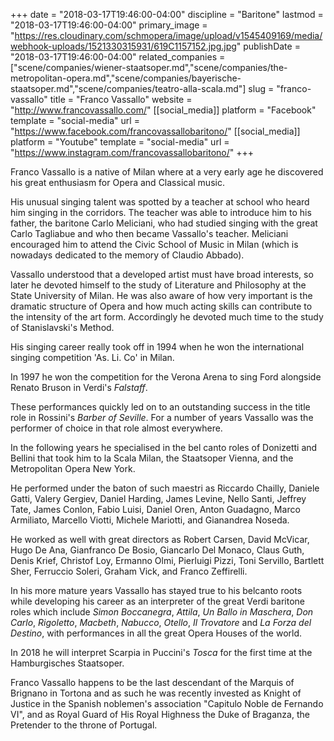 +++
date = "2018-03-17T19:46:00-04:00"
discipline = "Baritone"
lastmod = "2018-03-17T19:46:00-04:00"
primary_image = "https://res.cloudinary.com/schmopera/image/upload/v1545409169/media/webhook-uploads/1521330315931/619C1157152.jpg.jpg"
publishDate = "2018-03-17T19:46:00-04:00"
related_companies = ["scene/companies/wiener-staatsoper.md","scene/companies/the-metropolitan-opera.md","scene/companies/bayerische-staatsoper.md","scene/companies/teatro-alla-scala.md"]
slug = "franco-vassallo"
title = "Franco Vassallo"
website = "http://www.francovassallo.com/"
[[social_media]]
platform = "Facebook"
template = "social-media"
url = "https://www.facebook.com/francovassallobaritono/"
[[social_media]]
platform = "Youtube"
template = "social-media"
url = "https://www.instagram.com/francovassallobaritono/"
+++

Franco Vassallo is a native of Milan where at a very early age he discovered his great enthusiasm for Opera and Classical music.

His unusual singing talent was spotted by a teacher at school who heard him singing in the corridors. The teacher was able to introduce him to his father, the baritone Carlo Meliciani, who had studied singing with the great Carlo Tagliabue and who then became Vassallo's teacher. Meliciani encouraged him to attend the Civic School of Music in Milan (which is nowadays dedicated to the memory of Claudio Abbado).

Vassallo understood that a developed artist must have broad interests, so later he devoted himself to the study of Literature and Philosophy at the State University of Milan. He was also aware of how very important is the dramatic structure of Opera and how much acting skills can contribute to the intensity of the art form. Accordingly he devoted much time to the study of Stanislavski's Method.

His singing career really took off in 1994 when he won the international singing competition 'As. Li. Co' in Milan.

In 1997 he won the competition for the Verona Arena to sing Ford alongside Renato Bruson in Verdi's *Falstaff*.

These performances quickly led on to an outstanding success in the title role in Rossini's *Barber of Seville*. For a number of years Vassallo was the performer of choice in that role almost everywhere.

In the following years he specialised in the bel canto roles of Donizetti and Bellini that took him to la Scala Milan, the Staatsoper Vienna, and the Metropolitan Opera New York. 

He performed under the baton of such maestri as Riccardo Chailly, Daniele Gatti, Valery Gergiev, Daniel Harding, James Levine, Nello Santi, Jeffrey Tate, James Conlon, Fabio Luisi, Daniel Oren, Anton Guadagno, Marco Armiliato, Marcello Viotti, Michele Mariotti, and Gianandrea Noseda.

He worked as well with great directors as Robert Carsen, David McVicar, Hugo De Ana, Gianfranco De Bosio, Giancarlo Del Monaco, Claus Guth, Denis Krief, Christof Loy, Ermanno Olmi, Pierluigi Pizzi, Toni Servillo, Bartlett Sher, Ferruccio Soleri, Graham Vick, and Franco Zeffirelli.

In his more mature years Vassallo has stayed true to his belcanto roots while developing his career as an interpreter of the great Verdi baritone roles which include *Simon Boccanegra*, *Attila*, *Un Ballo in Maschera*, *Don Carlo*, *Rigoletto*, *Macbeth*, *Nabucco*, *Otello*, *Il Trovatore* and *La Forza del Destino*, with performances in all the great Opera Houses of the world.

In 2018 he will interpret Scarpia in Puccini's *Tosca* for the first time at the Hamburgisches Staatsoper.

Franco Vassallo happens to be the last descendant of the Marquis of Brignano in Tortona and as such he was recently invested as Knight of Justice in the Spanish noblemen's association "Capitulo Noble de Fernando VI", and as Royal Guard of His Royal Highness the Duke of Braganza, the Pretender to the throne of Portugal.
